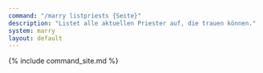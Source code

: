 ```yaml
---
command: "/marry listpriests {Seite}"
description: "Listet alle aktuellen Priester auf, die trauen können."
system: marry
layout: default
---
```


{% include command_site.md %}
